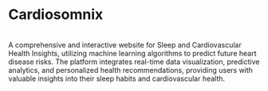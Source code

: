 <h1>Cardiosomnix</h1><br>
A comprehensive and interactive website for Sleep and Cardiovascular Health Insights, utilizing machine learning algorithms to predict future heart disease risks. The platform integrates real-time data visualization, predictive analytics, and personalized health recommendations, providing users with valuable insights into their sleep habits and cardiovascular health.
